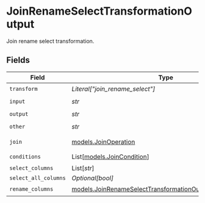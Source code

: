 # JoinRenameSelectTransformationOutput

Join rename select transformation.


## Fields

| Field                                                                                                                      | Type                                                                                                                       | Required                                                                                                                   | Description                                                                                                                |
| -------------------------------------------------------------------------------------------------------------------------- | -------------------------------------------------------------------------------------------------------------------------- | -------------------------------------------------------------------------------------------------------------------------- | -------------------------------------------------------------------------------------------------------------------------- |
| `transform`                                                                                                                | *Literal["join_rename_select"]*                                                                                            | :heavy_check_mark:                                                                                                         | N/A                                                                                                                        |
| `input`                                                                                                                    | *str*                                                                                                                      | :heavy_check_mark:                                                                                                         | N/A                                                                                                                        |
| `output`                                                                                                                   | *str*                                                                                                                      | :heavy_check_mark:                                                                                                         | N/A                                                                                                                        |
| `other`                                                                                                                    | *str*                                                                                                                      | :heavy_check_mark:                                                                                                         | N/A                                                                                                                        |
| `join`                                                                                                                     | [models.JoinOperation](../models/joinoperation.md)                                                                         | :heavy_check_mark:                                                                                                         | Join operation.                                                                                                            |
| `conditions`                                                                                                               | List[[models.JoinCondition](../models/joincondition.md)]                                                                   | :heavy_check_mark:                                                                                                         | N/A                                                                                                                        |
| `select_columns`                                                                                                           | List[*str*]                                                                                                                | :heavy_minus_sign:                                                                                                         | N/A                                                                                                                        |
| `select_all_columns`                                                                                                       | *Optional[bool]*                                                                                                           | :heavy_minus_sign:                                                                                                         | N/A                                                                                                                        |
| `rename_columns`                                                                                                           | [models.JoinRenameSelectTransformationOutputRenameColumns](../models/joinrenameselecttransformationoutputrenamecolumns.md) | :heavy_check_mark:                                                                                                         | N/A                                                                                                                        |